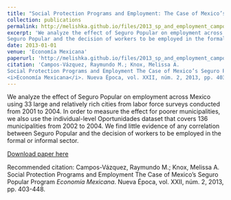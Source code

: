 ```yaml
---
title: "Social Protection Programs and Employment: The Case of Mexico’s Seguro Popular Program"
collection: publications
permalink: http://melishka.github.io/files/2013_sp_and_employment_campos_knox.pdf
excerpt: 'We analyze the effect of Seguro Popular on employment across Mexico using 33 large and relatively rich cities from labor force surveys conducted from 2001 to 2004. In order to measure the effect for poorer municipalities, we also use the individual-level Oportunidades dataset that covers 136 municipalities from 2002 to 2004. We find little evidence of any correlation between
Seguro Popular and the decision of workers to be employed in the formal or informal sector.'
date: 2013-01-01
venue: 'Economía Mexicana'
paperurl: 'http://melishka.github.io/files/2013_sp_and_employment_campos_knox.pdf'
citation: 'Campos-Vázquez, Raymundo M.; Knox, Melissa A.
Social Protection Programs and Employment The Case of Mexico’s Seguro Popular Program
<i>Economía Mexicana</i>. Nueva Época, vol. XXII, núm. 2, 2013, pp. 403-448.'
---
```

We analyze the effect of Seguro Popular on employment across Mexico using 33 large and relatively rich cities from labor force surveys conducted from 2001 to 2004. In order to measure the effect for poorer municipalities, we also use the individual-level Oportunidades dataset that covers 136 municipalities from 2002 to 2004. We find little evidence of any correlation between
Seguro Popular and the decision of workers to be employed in the formal or informal sector.

[Download paper here]('http://melishka.github.io/files/2013_sp_and_employment_campos_knox.pdf')

Recommended citation: Campos-Vázquez, Raymundo M.; Knox, Melissa A.
Social Protection Programs and Employment The Case of Mexico’s Seguro Popular Program
<i>Economía Mexicana</i>. Nueva Época, vol. XXII, núm. 2, 2013, pp. 403-448.
